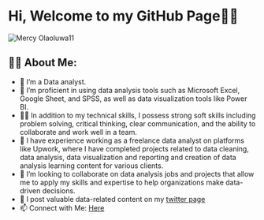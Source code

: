 # Hi, Welcome to my GitHub Page🙇🙇
![Mercy Olaoluwa11](https://github.com/TheOlaoluwaMercy/TheOlaoluwaMercy/assets/107176991/b4353b37-ff7e-4fc8-ae67-68f810ff36fa)
## 👩‍💻 About Me:
- 🔭 I’m a Data analyst.
- 🌱 I’m proficient in using data analysis tools such as Microsoft Excel, Google Sheet, and SPSS, as well as data visualization tools like Power BI.
- 👩‍🎤 In addition to my technical skills, I possess strong soft skills including problem solving, critical thinking, clear communication, and the ability to collaborate and work well in a team.
- 💼 I have experience working as a freelance data analyst on platforms like Upwork, where I have completed projects related to data cleaning, data analysis, data visualization and reporting and creation of data analysis learning content for various clients.
- 👯 I’m looking to collaborate on data analysis jobs and projects that allow me to apply my skills and expertise to help organizations make data-driven decisions.
- 🔹 I post valuable data-related content on my [twitter page](https://twitter.com/Olaoluwa__Mercy)
- 📫 Connect with Me: [Here](http://linktr.ee/olaoluwamercy)
